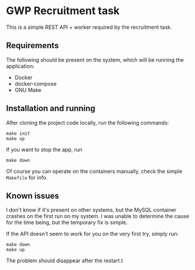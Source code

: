 # GWP Recruitment task

This is a simple REST API + worker required by the recruitment task.

## Requirements

The following should be present on the system, which will be running the application:

* Docker
* docker-compose
* GNU Make

## Installation and running

After cloning the project code locally, run the following commands:

```
make init
make up
```

If you want to stop the app, run

```
make down
```

Of course you can operate on the containers manually, check the simple `Makefile` for info.

## Known issues

I don't know if it's present on other systems, but the MySQL container crashes on the first run on my system. I was
unable to determine the cause for the time being, but the temporary fix is simple.

If the API doesn't seem to work for you on the very first try, simply run:

```
make down
make up
```

The problem should disappear after the restart.t

